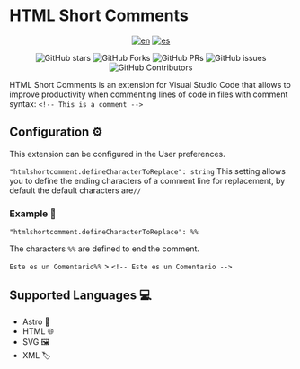 # HTML Short Comments

<div align="center">

[![en](https://img.shields.io/badge/lang-en-red.svg)](./README.md)
[![es](https://img.shields.io/badge/lang-es-yellow.svg)](./README.es.md)

![GitHub stars](https://img.shields.io/github/stars/SAIDREXX/HTML-Short-Comments)
![GitHub Forks](https://img.shields.io/github/forks/SAIDREXX/HTML-Short-Comments)
![GitHub PRs](https://img.shields.io/github/issues-pr/SAIDREXX/HTML-Short-Comments)
![GitHub issues](https://img.shields.io/github/issues/SAIDREXX/HTML-Short-Comments)
![GitHub Contributors](https://img.shields.io/github/contributors/SAIDREXX/HTML-Short-Comments)

</div>

HTML Short Comments is an extension for Visual Studio Code that allows to improve productivity when commenting lines of code in files with comment syntax: `<!-- This is a comment -->`

## Configuration ⚙️

This extension can be configured in the User preferences.

`"htmlshortcomment.defineCharacterToReplace": string`
This setting allows you to define the ending characters of a comment line for replacement, by default the default characters are`//`

### Example  📄

`"htmlshortcomment.defineCharacterToReplace": %%`

The characters `%%` are defined to end the comment.

`Este es un Comentario%%` > `<!-- Este es un Comentario -->`

## Supported Languages 💻

- Astro 🚀
- HTML 🌐
- SVG 🖼️
- XML 🏷️
